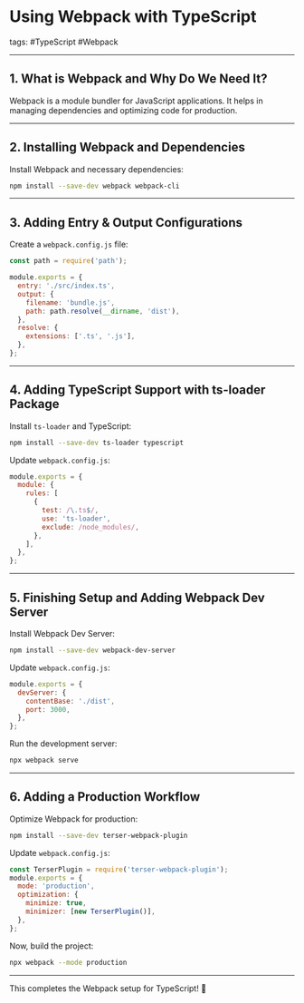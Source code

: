 # Using Webpack with TypeScript

tags: #TypeScript #Webpack 

---

## **1. What is Webpack and Why Do We Need It?**
Webpack is a module bundler for JavaScript applications. It helps in managing dependencies and optimizing code for production.

---

## **2. Installing Webpack and Dependencies**

Install Webpack and necessary dependencies:
```sh
npm install --save-dev webpack webpack-cli
```

---

## **3. Adding Entry & Output Configurations**

Create a `webpack.config.js` file:
```js
const path = require('path');

module.exports = {
  entry: './src/index.ts',
  output: {
    filename: 'bundle.js',
    path: path.resolve(__dirname, 'dist'),
  },
  resolve: {
    extensions: ['.ts', '.js'],
  },
};
```

---

## **4. Adding TypeScript Support with ts-loader Package**

Install `ts-loader` and TypeScript:
```sh
npm install --save-dev ts-loader typescript
```

Update `webpack.config.js`:
```js
module.exports = {
  module: {
    rules: [
      {
        test: /\.ts$/,
        use: 'ts-loader',
        exclude: /node_modules/,
      },
    ],
  },
};
```

---

## **5. Finishing Setup and Adding Webpack Dev Server**

Install Webpack Dev Server:
```sh
npm install --save-dev webpack-dev-server
```

Update `webpack.config.js`:
```js
module.exports = {
  devServer: {
    contentBase: './dist',
    port: 3000,
  },
};
```

Run the development server:
```sh
npx webpack serve
```

---

## **6. Adding a Production Workflow**

Optimize Webpack for production:
```sh
npm install --save-dev terser-webpack-plugin
```

Update `webpack.config.js`:
```js
const TerserPlugin = require('terser-webpack-plugin');
module.exports = {
  mode: 'production',
  optimization: {
    minimize: true,
    minimizer: [new TerserPlugin()],
  },
};
```

Now, build the project:
```sh
npx webpack --mode production
```

---

This completes the Webpack setup for TypeScript! 🚀
